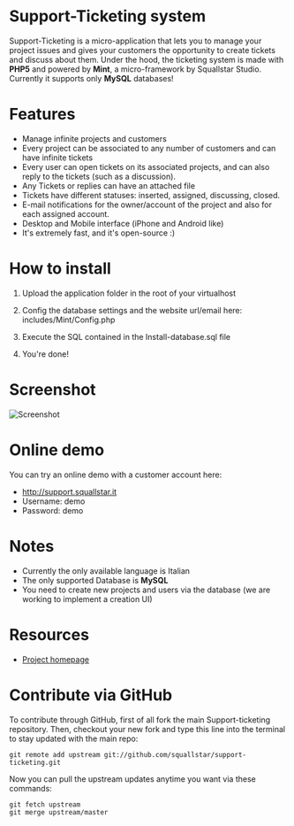 # Support-Ticketing system

Support-Ticketing is a micro-application that lets you to manage your project issues and gives your customers the opportunity to create tickets and discuss about them.
Under the hood, the ticketing system is made with **PHP5** and powered by **Mint**, a micro-framework by Squallstar Studio.
Currently it supports only **MySQL** databases!

# Features

 * Manage infinite projects and customers
 * Every project can be associated to any number of customers and can have infinite tickets
 * Every user can open tickets on its associated projects, and can also reply to the tickets (such as a discussion).
 * Any Tickets or replies can have an attached file
 * Tickets have different statuses: inserted, assigned, discussing, closed.
 * E-mail notifications for the owner/account of the project and also for each assigned account.
 * Desktop and Mobile interface (iPhone and Android like)
 * It's extremely fast, and it's open-source :)

# How to install

1. Upload the application folder in the root of your virtualhost

2. Config the database settings and the website url/email here: includes/Mint/Config.php

3. Execute the SQL contained in the Install-database.sql file

4. You're done!

# Screenshot

![Screenshot](http://static.squallstar.it/images/support-screen.png)

# Online demo

You can try an online demo with a customer account here:

 * http://support.squallstar.it
 * Username: demo
 * Password: demo

# Notes

 * Currently the only available language is Italian
 * The only supported Database is **MySQL**
 * You need to create new projects and users via the database (we are working to implement a creation UI)

# Resources

 * [Project homepage](https://github.com/squallstar/support-ticketing)

# Contribute via GitHub

To contribute through GitHub, first of all fork the main Support-ticketing repository.
Then, checkout your new fork and type this line into the terminal to stay updated with the main repo:

    git remote add upstream git://github.com/squallstar/support-ticketing.git

Now you can pull the upstream updates anytime you want via these commands:

    git fetch upstream
    git merge upstream/master
